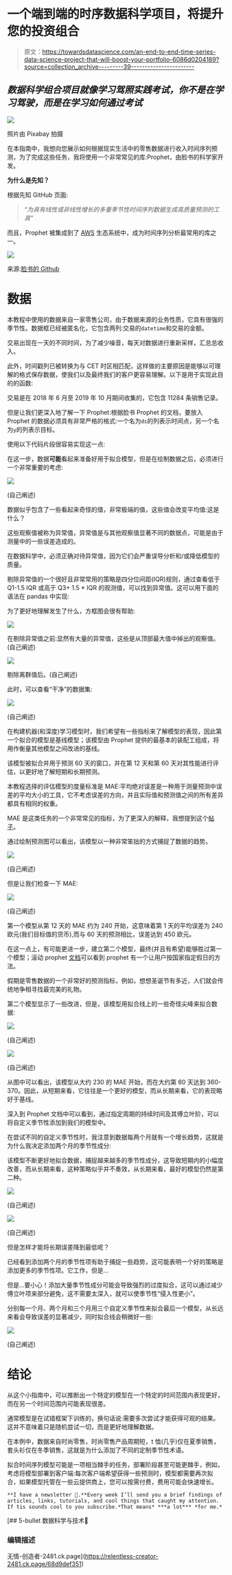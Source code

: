 # 一个端到端的时序数据科学项目，将提升您的投资组合

> 原文：<https://towardsdatascience.com/an-end-to-end-time-series-data-science-project-that-will-boost-your-portfolio-6086d0204189?source=collection_archive---------39----------------------->

## *数据科学组合项目就像学习驾照实践考试，你不是在学习驾驶，而是在学习如何通过考试*

![](img/590c5dbd903720b5c1d82082ce1e4419.png)

照片由 Pixabay 拍摄

在本指南中，我想向您展示如何根据现实生活中的零售数据进行收入时间序列预测，为了完成这些任务，我将使用一个非常常见的库:Prophet，由脸书的科学家开发。

**为什么是先知？**

根据先知 GitHub 页面:

> *“为具有线性或非线性增长的多重季节性时间序列数据生成高质量预测的工具”*

而且，Prophet 被集成到了 [AWS](https://aws.amazon.com/forecast/) 生态系统中，成为时间序列分析最常用的库之一。

![](img/2d2a35520cca1dbaf6c62ea5b5b77aa8.png)

来源:[脸书的 Github](https://facebook.github.io/prophet/docs/quick_start.html)

# 数据

本教程中使用的数据来自一家零售公司，由于数据来源的业务性质，它具有很强的季节性。数据框已经被匿名化，它包含两列:交易的`datetime`和交易的金额。

交易出现在一天的不同时间，为了减少噪音，每天对数据进行重新采样，汇总总收入。

此外，时间戳列已被转换为与 CET 时区相匹配，这样做的主要原因是能够以可理解的格式保存数据，使我们以及最终我们的客户更容易理解。以下是用于实现此目的的函数:

交易是在 2018 年 6 月至 2019 年 10 月期间收集的，它包含 11284 条销售记录。

但是让我们更深入地了解一下 Prophet:根据脸书 Prophet 的文档，要放入 Prophet 的数据必须具有非常严格的格式:一个名为`ds`的列表示时间点，另一个名为`y`的列表示目标。

使用以下代码片段很容易实现这一点:

在这一步，数据**可能**看起来准备好用于拟合模型，但是在绘制数据之后，必须进行一个非常重要的考虑:

![](img/213b7795be6f1f8838bd45833412e470.png)

(自己阐述)

数据似乎包含了一些看起来奇怪的值，非常极端的值，这些值会改变平均值:这是什么？

这些观察值被称为异常值，异常值是与其他观察值显著不同的数据点，可能是由于测量中的一些误差造成的。

在数据科学中，必须正确对待异常值，因为它们会严重误导分析和/或降低模型的质量。

剔除异常值的一个很好且非常常用的策略是四分位间距(IQR)规则，通过查看低于 Q1-1.5 IQR 或高于 Q3+ 1.5 * IQR 的观测值，可以找到异常值。这可以用下面的语法在 pandas 中实现:

为了更好地理解发生了什么，方框图会很有帮助:

![](img/52db3208cce344329bcc47992e67513f.png)

在剔除异常值之前:显然有大量的异常值，这些是从顶部最大值中掉出的观察值。(自己阐述)

![](img/7feb47a2ed7b47e41f58c2da896bff3f.png)

剔除离群值后。(自己阐述)

此时，可以查看“干净”的数据集:

![](img/26c3deb8839081869413d98fa1d6529c.png)

(自己阐述)

在构建机器(和深度)学习模型时，我们希望有一些指标来了解模型的表现，因此第一个拟合的模型是基线模型；该模型由 Prophet 提供的最基本的装配工组成，将用作衡量其他模型之间改进的基线。

该模型被拟合并用于预测 60 天的窗口，并在第 12 天和第 60 天对其性能进行评估，以更好地了解短期和长期预测。

本教程选择的评估模型的度量标准是 MAE:平均绝对误差是一种用于测量预测中误差的平均大小的工具，它不考虑误差的方向，并且实际值和预测值之间的所有差异都具有相同的权重。

MAE 是这类任务的一个非常常见的指标，为了更深入的解释，我想提到这个[帖子](https://medium.com/human-in-a-machine-world/mae-and-rmse-which-metric-is-better-e60ac3bde13d)。

通过绘制预测图可以看出，该模型以一种非常笨拙的方式捕捉了数据的趋势。

![](img/62b10345105db9d5e26b798a325c5d60.png)

(自己阐述)

但是让我们检查一下 MAE:

![](img/8369ffb3b92c9a8faac8c8bb28ae12c0.png)

(自己阐述)

第一个模型从第 12 天的 MAE 约为 240 开始，这意味着第 1 天的平均误差为 240 欧元(我们目标值的货币),而与 60 天的预测相比，误差达到 450 欧元。

在这一点上，有可能更进一步，建立第二个模型，最终(并且有希望)能够胜过第一个模型；滚动 prophet [文档](https://facebook.github.io/prophet/docs/quick_start.html)可以看到 prophet 有一个让用户按国家指定假日的方法。

假期是零售数据的一个非常好的预测指标，例如，想想圣诞节有多近，人们就会传统地争相寻找最完美的礼物。

第二个模型显示了一些改进，但是，该模型用拟合线上的一些奇怪尖峰来拟合数据:

![](img/8265561e3d7c49cd29bb931718557a7e.png)

(自己阐述)

![](img/37292e1253a70e44e48353a6e6543b57.png)

(自己阐述)

从图中可以看出，该模型从大约 230 的 MAE 开始，而在大约第 60 天达到 360-370。因此，从短期来看，它往往是一个更好的模型，而从长期来看，它的表现略好于基线。

深入到 Prophet 文档中可以看到，通过指定周期的持续时间及其傅立叶阶，可以将自定义季节性添加到我们的模型中。

在尝试不同的自定义季节性时，我注意到数据每两个月就有一个增长趋势，这就是为什么我决定添加两个月的季节性成分:

该模型不断更好地拟合数据，捕捉越来越多的季节性成分，这导致短期内的小幅度改善，而从长期来看，这种策略似乎并不奏效，从长期来看，最好的模型仍然是第二种。

![](img/5d8f9b79b30b6630ba428620f4bef600.png)

(自己阐述)

![](img/392cc7a1f243a43104aa39c27ee4c0a1.png)

(自己阐述)

但是怎样才能将长期误差降到最低呢？

已经看到添加两个月的季节性项有助于捕捉一些趋势，这可能表明一个好的策略是添加更多的季节性项。它工作，但是…

但是…要小心！添加大量季节性成分可能会导致强烈的过度拟合，这可以通过减少傅立叶项来部分避免，这不需要太深入，就可以使季节性“侵入性更小”。

分别每一个月、两个月和三个月用三个自定义季节性来拟合最后一个模型，从长远来看会导致误差的显著减少，同时拟合线会稍微好一些:

![](img/6b2f45ab8ce7fe2e8752bcc3742db6ca.png)

(自己阐述)

# 结论

从这个小指南中，可以推断出一个特定的模型在一个特定的时间范围内表现更好，而在另一个时间范围内可能表现很差。

通常模型是在试错框架下训练的，换句话说:需要多次尝试才能获得可观的结果。这并不意味着只是随机尝试一切，而是更好地理解数据。

在本例中，数据来自时尚零售，时尚零售产品周期短，t 恤(几乎)仅在夏季销售，套头衫仅在冬季销售，这就是为什么添加了不同的定制季节性术语。

拟合时间序列模型可能是一项相当棘手的任务，部署阶段甚至可能更棘手，例如，考虑将模型部署到客户端:每次客户端希望获得一些预测时，模型都需要再次拟合，如果模型托管在一些云提供商上，您可以按需付费，费用可能会快速增长。

```
**I have a newsletter 📩.**Every week I’ll send you a brief findings of articles, links, tutorials, and cool things that caught my attention. If tis sounds cool to you subscribe.*That means* ***a lot*** *for me.*
```

 [## 5-bullet 数据科学与技术📡

### 编辑描述

无情-创造者-2481.ck.page](https://relentless-creator-2481.ck.page/68d9def351)